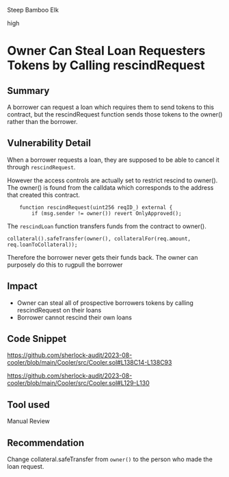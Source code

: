 Steep Bamboo Elk

high

# Owner Can Steal Loan Requesters Tokens by Calling rescindRequest
## Summary

A borrower can request a loan which requires them to send tokens to this contract, but the rescindRequest function sends those tokens to the owner() rather than the borrower.

## Vulnerability Detail

When a borrower requests a loan, they are supposed to be able to cancel it through `rescindRequest`.

However the access controls are actually set to restrict rescind to owner(). The owner() is found from the calldata which corresponds to the address that created this contract.

```solidity
    function rescindRequest(uint256 reqID_) external {
        if (msg.sender != owner()) revert OnlyApproved();
```

The `rescindLoan` function transfers funds from the contract to owner(). 

```solidity
collateral().safeTransfer(owner(), collateralFor(req.amount, req.loanToCollateral));
```

Therefore the borrower never gets their funds back. The owner can purposely do this to rugpull the borrower

## Impact

- Owner can steal all of prospective borrowers tokens by calling rescindRequest on their loans
- Borrower cannot rescind their own loans

## Code Snippet

https://github.com/sherlock-audit/2023-08-cooler/blob/main/Cooler/src/Cooler.sol#L138C14-L138C93

https://github.com/sherlock-audit/2023-08-cooler/blob/main/Cooler/src/Cooler.sol#L129-L130

## Tool used

Manual Review

## Recommendation

Change collateral.safeTransfer from `owner()` to the person who made the loan request.
